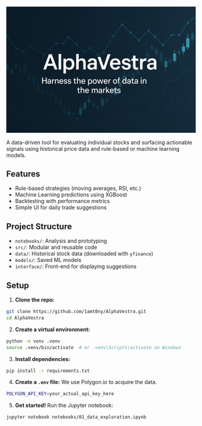 ![Banner](assets/banner.png)

A data-driven tool for evaluating individual stocks and surfacing actionable signals using historical price data and rule-based or machine learning models.

## Features
- Rule-based strategies (moving averages, RSI, etc.)
- Machine Learning predictions using XGBoost
- Backtesting with performance metrics
- Simple UI for daily trade suggestions

## Project Structure
- `notebooks/`: Analysis and prototyping
- `src/`: Modular and reusable code
- `data/`: Historical stock data (downloaded with `yfinance`)
- `models/`: Saved ML models
- `interface/`: Front-end for displaying suggestions

## Setup

1. **Clone the repo:**
```bash
git clone https://github.com/1amt0ny/AlphaVestra.git
cd AlphaVestra
```

2. **Create a virtual environment:**
```bash
python -m venv .venv
source .venv/bin/activate  # or .venv\Scripts\activate on Windows
```

3. **Install dependencies:**
```bash
pip install -r requirements.txt
```

4. **Create a `.env` file:**
We use Polygon.io to acquire the data. 
```bash
POLYGON_API_KEY=your_actual_api_key_here
```

5. **Get started!**
Run the Jupyter notebook:
```bash
jupyter notebook notebooks/01_data_exploration.ipynb
```